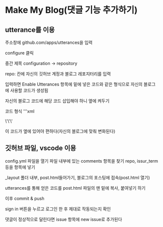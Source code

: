 Make My Blog(댓글 기능 추가하기)
===============================

utterance를 이용
----------------
주소창에 github.com/apps/utterances을 입력

configure 클릭

중간 제목 configuration -> repository

repo: 칸에 자신의 깃허브 계정과 블로그 레포지터리를 입력

입력하면 Enable Utterances 항목에 밑에 넣은 코드와 같은 형식으로 자신의 블로그에 사용할 코드가 생성됨

자신의 블로그 코드에 해당 코드 삽입해야 하니 옆에 켜두기

코드 형식
\'\'\'xml
<note>
<script src="https://utteranc.es/client.js"
        repo="[ENTER REPO HERE]"
        issue-term="pathname"
        theme="github-light"
        crossorigin="anonymous"
        async>
</script>
</note>
\'\'\'

이 코드가 옆에 있어야 편하다(자신의 블로그에 맞춰 변화된다)

깃허브 파일, vscode 이용
------------------------
config.yml 파일을 열기
파일 내부에 있는 comments 항목을 찾기
repo, issur_term등을 항목에 넣기

_layout 폴더 내부, post.html들어가기, 블로그의 포스팅에 접속(post.html 열기)

utterances를 통해 얻은 코드를 post.html 파일의 맨 밑에 복사, 붙여넣기 하기

이후 commit & push

sign in 버튼을 누르고 로그인 한 후 제대로 작동되는지 확인

댓글이 정상적으로 달린다면 issue 항목에 new issue로 추가된다
